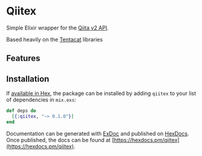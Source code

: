 # Qiitex

Simple Elixir wrapper for the [Qiita v2 API](https://qiita.com/api/v2/docs).

Based heavily on the [Tentacat](https://github.com/edgurgel/tentacat) libraries

## Features

## Installation

If [available in Hex](https://hex.pm/docs/publish), the package can be installed
by adding `qiitex` to your list of dependencies in `mix.exs`:

```elixir
def deps do
  [{:qiitex, "~> 0.1.0"}]
end
```

Documentation can be generated with [ExDoc](https://github.com/elixir-lang/ex_doc)
and published on [HexDocs](https://hexdocs.pm). Once published, the docs can
be found at [https://hexdocs.pm/qiitex](https://hexdocs.pm/qiitex).


